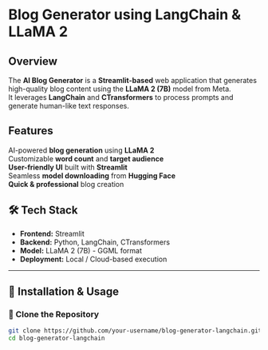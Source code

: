 # Blog Generator using LangChain & LLaMA 2  

## Overview  
The **AI Blog Generator** is a **Streamlit-based** web application that generates high-quality blog content using the **LLaMA 2 (7B)** model from Meta.  
It leverages **LangChain** and **CTransformers** to process prompts and generate human-like text responses.  

## Features  
 AI-powered **blog generation** using **LLaMA 2**  
 Customizable **word count** and **target audience**  
**User-friendly UI** built with **Streamlit**  
Seamless **model downloading** from **Hugging Face**  
 **Quick & professional** blog creation  

## 🛠 Tech Stack  
- **Frontend:** Streamlit  
- **Backend:** Python, LangChain, CTransformers  
- **Model:** LLaMA 2 (7B) - GGML format  
- **Deployment:** Local / Cloud-based execution  

---

## 🚀 Installation & Usage  

### 🔹 Clone the Repository  
```bash
git clone https://github.com/your-username/blog-generator-langchain.git
cd blog-generator-langchain
